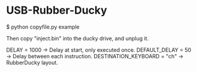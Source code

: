 # USB-Rubber-Ducky

$ python copyfile.py example

Then copy "inject.bin" into the ducky drive, and unplug it.

DELAY = 1000                -> Delay at start, only executed once.
DEFAULT_DELAY = 50          -> Delay between each instruction.
DESTINATION_KEYBOARD = "ch" -> RubberDucky layout.
